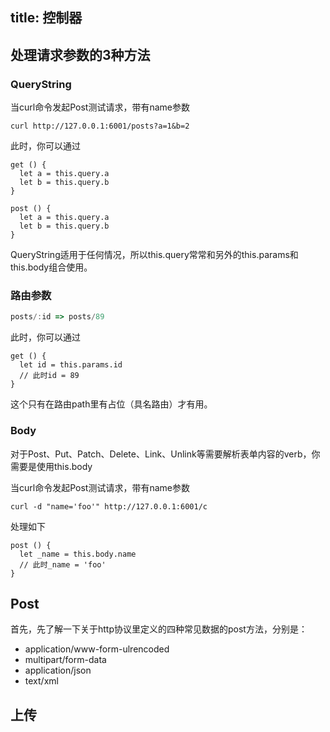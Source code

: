 title: 控制器
---


## 处理请求参数的3种方法

### QueryString

当curl命令发起Post测试请求，带有name参数

```
curl http://127.0.0.1:6001/posts?a=1&b=2
```

此时，你可以通过

```
get () {
  let a = this.query.a
  let b = this.query.b
}

post () {
  let a = this.query.a
  let b = this.query.b
}
```

QueryString适用于任何情况，所以this.query常常和另外的this.params和this.body组合使用。

### 路由参数

``` js
posts/:id => posts/89
```

此时，你可以通过

```
get () {
  let id = this.params.id
  // 此时id = 89
}

```

这个只有在路由path里有占位（具名路由）才有用。

### Body

对于Post、Put、Patch、Delete、Link、Unlink等需要解析表单内容的verb，你需要是使用this.body

当curl命令发起Post测试请求，带有name参数

```
curl -d "name='foo'" http://127.0.0.1:6001/c
```

处理如下

```
post () {
  let _name = this.body.name
  // 此时_name = 'foo'
}

```

## Post

首先，先了解一下关于http协议里定义的四种常见数据的post方法，分别是： 

- application/www-form-ulrencoded 
- multipart/form-data 
- application/json 
- text/xml


## 上传

